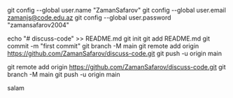 git config --global user.name "ZamanSafarov"
git config --global user.email zamanjs@code.edu.az
git config --global user.password "zamansafarov2004"



echo "# discuss-code" >> README.md
git init
git add README.md
git commit -m "first commit"
git branch -M main
git remote add origin https://github.com/ZamanSafarov/discuss-code.git
git push -u origin main



git remote add origin https://github.com/ZamanSafarov/discuss-code.git
git branch -M main
git push -u origin main



salam 